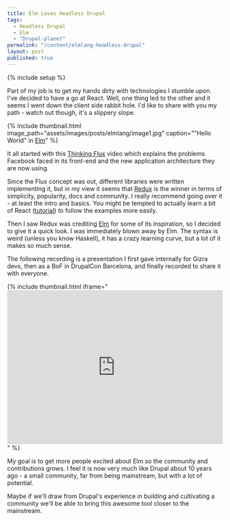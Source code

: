 ```yaml
---
title: Elm Loves Headless Drupal
tags:
  - Headless Drupal
  - Elm
  - "Drupal-planet"
permalink: "/content/elmlang-headless-drupal"
layout: post
published: true
---
```


{% include setup %}

Part of my job is to get my hands dirty with technologies I stumble upon. I've decided to have a go at React. Well, one thing led to the other and it seems I went down the client side rabbit hole. I'd like to share with you my path - watch out though, it's a slippery slope.

{% include thumbnail.html image_path="assets/images/posts/elmlang/image1.jpg" caption="&quot;Hello World&quot; in <a href='http://elm-lang.org/'>Elm</a>" %}

It all started with this [Thinking Flux](https://www.youtube.com/watch?list=PLb0IAmt7-GS188xDYE-u1ShQmFFGbrk0v&t=621&v=nYkdrAPrdcw) video which explains the problems Facebook faced in its front-end and the new application architecture they are now using.

Since the Flux concept was out, different libraries were written implementing it, but in my view it seems that [Redux](http://rackt.github.io/redux/) is the winner in terms of simplicity, popularity, docs and community. I really recommend going over it - at least the intro and basics. You might be tempted to actually learn a bit of React ([tutorial](http://facebook.github.io/react/docs/tutorial.html)) to follow the examples more easily.

Then I saw Redux was crediting [Elm](http://elm-lang.org/) for some of its inspiration, so I decided to give it a quick look. I was immediately blown away by Elm. The syntax is weird (unless you know Haskell), it has a crazy learning curve, but a lot of it makes so much sense.

The following recording is a presentation I first gave internally for Gizra devs, then as a BoF in DrupalCon Barcelona, and finally recorded to share it with everyone.  

{% include thumbnail.html iframe="<iframe width='100%' height='360' src='https://www.youtube.com/embed/K_gTakI4Vfw?rel=0' frameborder='0' allowfullscreen></iframe>" %}

My goal is to get more people excited about Elm so the community and contributions grows. I feel it is now very much like Drupal about 10 years ago - a small community, far from being mainstream, but with a lot of potential.

Maybe if we'll draw from Drupal's experience in building and cultivating a community we'll be able to bring this awesome tool closer to the mainstream.
